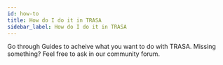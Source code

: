 ```yaml
---
id: how-to
title: How do I do it in TRASA
sidebar_label: How do I do it in TRASA
---
```



Go through Guides to acheive what you want to do with TRASA.
Missing something? Feel free to ask in our community forum.